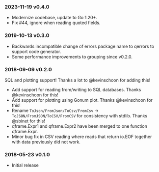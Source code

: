 ### 2023-11-19 v0.4.0
* Modernize codebase, update to Go 1.20+.
* Fix #44, ignore <CR> when reading quoted fields.

### 2019-10-13 v0.3.0
* Backwards incompatible change of errors package name to qerrors to support code generator.
* Some performance improvements to grouping since v0.2.0.

### 2018-09-09 v0.2.0
SQL and plotting support! Thanks a lot to @kevinschoon for adding this!
* Add support for reading from/writing to SQL databases. Thanks @kevinschoon for this!
* Add support for plotting using Gonum plot. Thanks @kevinschoon for this!
* Rename `ToJson/FromJson/ToCsv/FromCsv` -> `ToJSON/FromJSON/ToCSV/FromCSV` for 
  consistency with stdlib. Thanks @sbinet for this!
* qframe.Expr1 and qframe.Expr2 have been merged to one function qframe.Expr.
* Minor bug fix in CSV reading where reads that return io.EOF together with
  data previously did not work.

### 2018-05-23 v0.1.0
* Initial release

